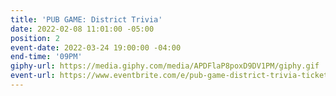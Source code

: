 ```yaml
---
title: 'PUB GAME: District Trivia'
date: 2022-02-08 11:01:00 -05:00
position: 2
event-date: 2022-03-24 19:00:00 -04:00
end-time: '09PM'
giphy-url: https://media.giphy.com/media/APDFlaP8poxD9DV1PM/giphy.gif
event-url: https://www.eventbrite.com/e/pub-game-district-trivia-tickets-265152025847
---
```


